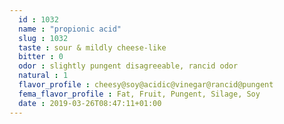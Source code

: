 ```yaml
---
  id : 1032
  name : "propionic acid"
  slug : 1032
  taste : sour & mildly cheese-like
  bitter : 0
  odor : slightly pungent disagreeable, rancid odor
  natural : 1
  flavor_profile : cheesy@soy@acidic@vinegar@rancid@pungent
  fema_flavor_profile : Fat, Fruit, Pungent, Silage, Soy
  date : 2019-03-26T08:47:11+01:00
---
```



